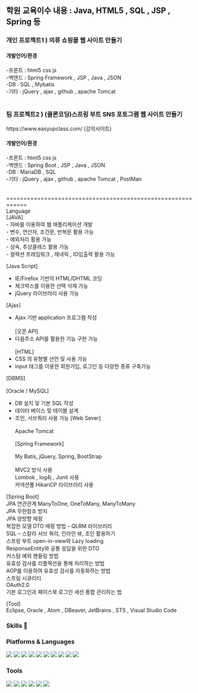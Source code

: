 <h2>학원 교육이수 내용 : Java, HTML5 , SQL , JSP , Spring 등 </h2>
  
<h3>개인 프로젝트1 ) 의류 쇼핑몰 웹 사이트 만들기</h3>

<h4>개발언어/환경</h4>
            -프론트 : html5 css js <br>                    
            -백엔드 : Spring Framework , JSP , Java , JSON <br>                  
            -DB : SQL , Mybatis <br>                    
            -기타 : jQuery , ajax , github , apache Tomcat  <br> <br>  
              


<h3>팀 프로젝트2 ) (클론코딩)스프링 부트 SNS 포토그램 웹 사이트 만들기</h3>  
https://www.easyupclass.com/ (강의사이트)
<h4>개발언어/환경</h4>
            -프론트 : html5 css js<br>   
            -백엔드 : Spring Boot , JSP , Java , JSON <br>              
            -DB :  MariaDB , SQL<br>               
            -기타 : jQuery , ajax , github , apache Tomcat , PostMan<br>   
              
<br> 
<br>   
============================================================<br>   
Language<br>    
[JAVA]<br>      
 - 자바를 이용하여 웹 애플리케이션 개발  <br>  
 - 변수, 연산자, 조건문, 반복문 활용 가능  <br>  
 - 예외처리 활용 가능  <br>  
 - 상속, 추상클래스 활용 가능  <br>  
 - 컬렉션 프레임워크 , 제네릭 , IO입출력 활용 가능  <br>        

[Java Script]<br>    
 - IE/Firefox 기반의 HTML/DHTML 코딩  <br>  
 - 체크박스를 이용한 선택 삭제 가능  <br>  
 - jQuery 라이브러리 사용 가능 <br>  
   
[Ajax]<br>   
 - Ajax 기반 application 프로그램 작성   <br>  
[오픈 API]<br>    
 - 다음주소 API를 활용한 기능 구현 가능 <br>   
[HTML]<br>    
 - CSS 의 유형별 선언 및 사용 가능<br>    
 - input 태그를 이용한 회원가입, 로그인 등 다양한 종류 구축가능  <br>  


[DBMS] <br>   
[Oracle / MySQL]  <br>   
 - DB 설치 및 기본 SQL 작성  <br>  
 - 데이터 베이스 및 테이블 설계   <br>  
 -  조인, 서브쿼리 사용 가능 
[Web Sever]<br>     
Apache Tomcat  <br>  
[Spring Framework]  <br>  
My Batis, jQuery, Spring, BootStrap  <br>  
MVC2 방식 사용 <br>
Lombok , log4j , Junit 사용 <br>
커넥션풀 HikariCP 라이브러리 사용<br>

[Spring Boot]  <br> 
JPA 연관관계 ManyToOne, OneToMany, ManyToMany <br>
JPA 무한참조 방지<br>
JPA 양방향 매핑<br>
복잡한 모델 DTO 매핑 방법 – QLRM 라이브러리<br>
SQL – 스칼라 서브 쿼리, 인라인 뷰, 조인 활용하기<br>
스프링 부트 open-in-view와 Lazy loading<br>
ResponseEntity와 공통 응답을 위한 DTO<br>
커스텀 예외 핸들링 방법<br>
유효성 검사를 리플렉션을 통해 처리하는 방법<br>
AOP를 이용하여 유효성 검사를 자동화하는 방법<br>
스프링 시큐리티<br>
OAuth2.0<br>
기본 로그인과 페이스북 로그인 세션 통합 관리하는 법<br>

[Tool]   
 Eclipse, Oracle , Atom , DBeaver, JetBrains , STS , Visual Studio Code<br>  





### Skills 👋

<h3>Platforms & Languages</h3>

<img src="https://img.shields.io/badge/Java-007396?style=flat-square&logo=Java&logoColor=white"/> <img src="https://img.shields.io/badge/Spring Boot-6DB33F?style=flat-square&logo=Spring Boot&logoColor=white"/>  <img src="https://img.shields.io/badge/Spring-6DB33F?style=flat-square&logo=Spring&logoColor=white"/> <img src="https://img.shields.io/badge/Json-000000?style=flat-square&logo=Json&logoColor=white"/> <img src="https://img.shields.io/badge/JavaScript-F7DF1E?style=flat-square&logo=JavaScript&logoColor=white"/> <img src="https://img.shields.io/badge/jQuery-0769AD?style=flat-square&logo=jQuery&logoColor=white"/> <img src="https://img.shields.io/badge/Oracle-F80000?style=flat-square&logo=Oracle&logoColor=white"/> <img src="https://img.shields.io/badge/MariaDB-003545?style=flat-square&logo=MariaDB&logoColor=white"/> <img src="https://img.shields.io/badge/HTML5-E34F26?style=flat-square&logo=HTML5&logoColor=white"/> <img src="https://img.shields.io/badge/CSS3-1572B6?style=flat-square&logo=CSS3&logoColor=white"/>


<h3>Tools</h3>

<img src="https://img.shields.io/badge/Eclipse-2C2255?style=flat-square&logo=Eclipse&logoColor=white"/> <img src="https://img.shields.io/badge/JetBrains-000000?style=flat-square&logo=JetBrains&logoColor=white"/> <img src="https://img.shields.io/badge/Atom-66595C?style=flat-square&logo=Atom&logoColor=white"/> <img src="https://img.shields.io/badge/Postman-FF6C37?style=flat-square&logo=Postman&logoColor=white"/> <img src="https://img.shields.io/badge/DBeaver-F47D31?style=flat-square&logo=DBeaver&logoColor=white"/> <img src="https://img.shields.io/badge/Visual Studio Code-007ACC?style=flat-square&logo=Visual Studio Code&logoColor=white"/> 
